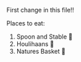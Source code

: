 First change in this file!!

Places to eat:

1. Spoon and Stable :beer:
2. Houlihaans :beer:
3. Natures Basket :taco:
